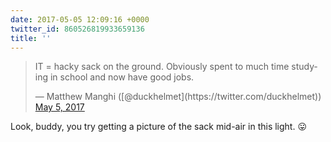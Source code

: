 ```yaml
---
date: 2017-05-05 12:09:16 +0000
twitter_id: 860526819933659136
title: ''
---
```


<blockquote class="twitter-tweet"><p lang="en" dir="ltr">IT = hacky sack on the ground. Obviously spent to much time studying in school and now have good jobs.</p>&mdash; Matthew Manghi ([@duckhelmet](https://twitter.com/duckhelmet)) <a href="https://twitter.com/duckhelmet/status/860523420202799104?ref_src=twsrc%5Etfw">May 5, 2017</a></blockquote>
<script async src="https://platform.twitter.com/widgets.js" charset="utf-8"></script>

Look, buddy, you try getting a picture of the sack mid-air in this light. 😛

